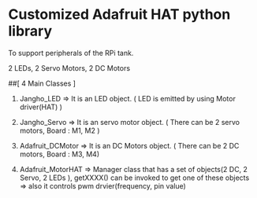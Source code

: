 Customized Adafruit HAT python library 
=======================

To support peripherals of the RPi tank.

2 LEDs, 2 Servo Motors, 2 DC Motors



##[ 4 Main Classes ]


1. Jangho_LED   => It is an LED object. ( LED is emitted by using Motor driver(HAT) )

2. Jangho_Servo => It is an servo motor object. ( There can be 2 servo motors, Board : M1, M2 )

3. Adafruit_DCMotor => It is an DC Motors object. ( There can be 2 DC motors, Board : M3, M4)

4. Adafruit_MotorHAT 
  => Manager class that has a set of objects(2 DC, 2 Servo, 2 LEDs ), getXXXX() can be invoked to get one of these objects 
  => also it controls pwm drvier(frequency, pin value)

